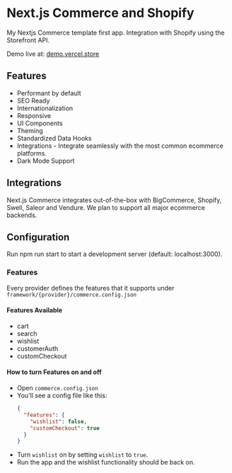 # Next.js Commerce and Shopify

My Nextjs Commerce template first app. Integration with Shopify using the Storefront API.

Demo live at: [demo.vercel.store](https://demo.vercel.store/)

## Features

- Performant by default
- SEO Ready
- Internationalization
- Responsive
- UI Components
- Theming
- Standardized Data Hooks
- Integrations - Integrate seamlessly with the most common ecommerce platforms.
- Dark Mode Support

## Integrations

Next.js Commerce integrates out-of-the-box with BigCommerce, Shopify, Swell, Saleor and Vendure. We plan to support all major ecommerce backends.

## Configuration

Run npm run start to start a development server (default: localhost:3000). 

### Features

Every provider defines the features that it supports under `framework/{provider}/commerce.config.json`

#### Features Available

- cart
- search
- wishlist
- customerAuth
- customCheckout

#### How to turn Features on and off

- Open `commerce.config.json`
- You'll see a config file like this:
  ```json
  {
    "features": {
      "wishlist": false,
      "customCheckout": true
    }
  }
  ```
- Turn `wishlist` on by setting `wishlist` to `true`.
- Run the app and the wishlist functionality should be back on.

